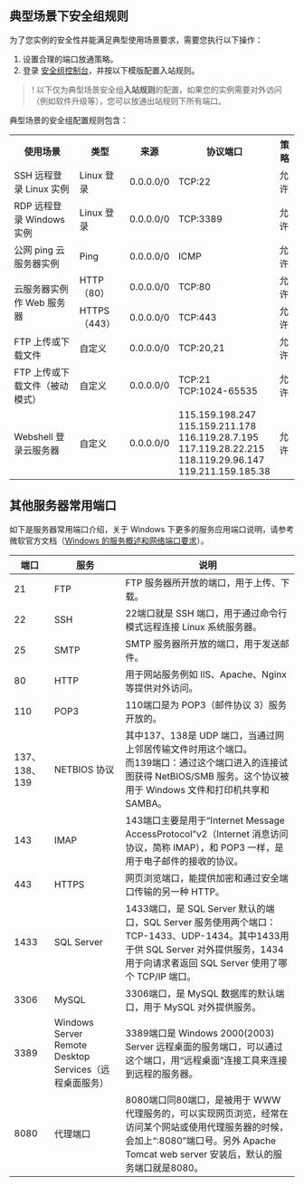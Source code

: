## 典型场景下安全组规则

为了您实例的安全性并能满足典型使用场景要求，需要您执行以下操作：
1. 设置合理的端口放通策略。
2. 登录 [安全组控制台](https://console.cloud.tencent.com/cvm/securitygroup/detail)，并按以下模版配置入站规则。
>! 以下仅为典型场景安全组**入站规则**的配置，如果您的实例需要对外访问（例如软件升级等），您可以放通出站规则下所有端口。
>
典型场景的安全组配置规则包含：
<table>
<tr><th>使用场景</th><th>类型</th><th>来源</th><th>协议端口</th><th>策略</th></tr>
<tr><td>SSH 远程登录 Linux 实例</td><td>Linux 登录</td><td>0.0.0.0/0</td><td>TCP:22</td><td>允许</td></tr>
<tr><td>RDP 远程登录 Windows 实例</td><td>Linux 登录</td><td>0.0.0.0/0</td><td>TCP:3389</td><td>允许</td></tr>
<tr><td>公网 ping 云服务器实例</td><td>Ping</td><td>0.0.0.0/0</td><td>ICMP</td><td>允许</td></tr>
<tr><td rowspan="2">云服务器实例作 Web 服务器</td><td>HTTP（80）</td><td>0.0.0.0/0</td><td>TCP:80</td><td>允许</td></tr>
<tr><td>HTTPS（443）</td><td>0.0.0.0/0</td><td>	TCP:443</td><td>允许</td></tr>
<tr><td>FTP 上传或下载文件</td><td>自定义</td><td>0.0.0.0/0</td><td>TCP:20,21</td><td>允许</td></tr>
<tr><td>FTP 上传或下载文件（被动模式）</td><td>自定义</td><td>0.0.0.0/0</td><td>TCP:21</br>TCP:1024-65535</td><td>允许</td></tr>
<tr><td>Webshell 登录云服务器</td><td>自定义</td><td>0.0.0.0/0</td><td>115.159.198.247</br>115.159.211.178</br>116.119.28.7.195</br>117.119.28.22.215</br>118.119.29.96.147</br>119.211.159.185.38</td><td>允许</td></tr>
</table>

## 其他服务器常用端口

如下是服务器常用端口介绍，关于 Windows 下更多的服务应用端口说明，请参考微软官方文档（[Windows 的服务概述和网络端口要求](https://support.microsoft.com/zh-cn/help/832017/service-overview-and-network-port-requirements-for-windows?spm=5176.7740724.2.3.omd4DB%3Fspm%3D5176.7740724.2.3.omd4DB)）。

| 端口 | 服务 | 说明 |
|---------|---------|---------|
| 21 | FTP | FTP 服务器所开放的端口，用于上传、下载。 |
| 22 | SSH | 22端口就是 SSH 端口，用于通过命令行模式远程连接 Linux 系统服务器。 |
| 25 | SMTP | SMTP 服务器所开放的端口，用于发送邮件。 |
| 80 | HTTP | 用于网站服务例如 IIS、Apache、Nginx 等提供对外访问。|
| 110 | POP3 | 110端口是为 POP3（邮件协议 3）服务开放的。 |
| 137、138、139 | NETBIOS 协议 | 其中137、138是 UDP 端口，当通过网上邻居传输文件时用这个端口。<br>而139端口：通过这个端口进入的连接试图获得 NetBIOS/SMB 服务。这个协议被用于 Windows 文件和打印机共享和 SAMBA。 |
| 143 | IMAP | 143端口主要是用于“Internet Message AccessProtocol”v2（Internet 消息访问协议，简称 IMAP），和 POP3 一样，是用于电子邮件的接收的协议。 |
| 443 | HTTPS | 网页浏览端口，能提供加密和通过安全端口传输的另一种 HTTP。 |
| 1433 | SQL Server | 1433端口，是 SQL Server 默认的端口，SQL Server 服务使用两个端口：TCP-1433、UDP-1434。其中1433用于供 SQL Server 对外提供服务，1434用于向请求者返回 SQL Server 使用了哪个 TCP/IP 端口。 |
| 3306 | MySQL | 3306端口，是 MySQL 数据库的默认端口，用于 MySQL 对外提供服务。|
| 3389 | Windows Server Remote Desktop Services（远程桌面服务）| 3389端口是 Windows  2000(2003) Server 远程桌面的服务端口，可以通过这个端口，用“远程桌面”连接工具来连接到远程的服务器。 |
| 8080 | 代理端口 | 8080端口同80端口，是被用于 WWW 代理服务的，可以实现网页浏览，经常在访问某个网站或使用代理服务器的时候，会加上“:8080”端口号。另外 Apache Tomcat web server 安装后，默认的服务端口就是8080。 |
